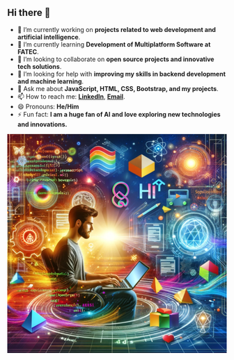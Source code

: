 ## Hi there 👋

<!--
**GabrielLCSouza/GabrielLCSouza** is a ✨ _special_ ✨ repository because its `README.md` (this file) appears on your GitHub profile.

Here are some ideas to get you started:

- 🔭 I’m currently working on ...
- 🌱 I’m currently learning ...
- 👯 I’m looking to collaborate on ...
- 🤔 I’m looking for help with ...
- 💬 Ask me about ...
- 📫 How to reach me: ...
- 😄 Pronouns: ...
- ⚡ Fun fact: ...
-->

- 🔭 I’m currently working on **projects related to web development and artificial intelligence**.
- 🌱 I’m currently learning **Development of Multiplatform Software at FATEC**.
- 👯 I’m looking to collaborate on **open source projects and innovative tech solutions**.
- 🤔 I’m looking for help with **improving my skills in backend development and machine learning**.
- 💬 Ask me about **JavaScript, HTML, CSS, Bootstrap, and my projects**.
- 📫 How to reach me: **[LinkedIn](https://www.linkedin.com/in/gabriellcsouza)**, **[Email](mailto:gabriel@example.com)**.
- 😄 Pronouns: **He/Him**
- ⚡ Fun fact: **I am a huge fan of AI and love exploring new technologies and innovations.**

![Imagem de capa](https://github.com/GabrielLCSouza/Presencial/raw/GabrielLCSouza-patch-1/Imagem%20git.READ%20ME.webp)
